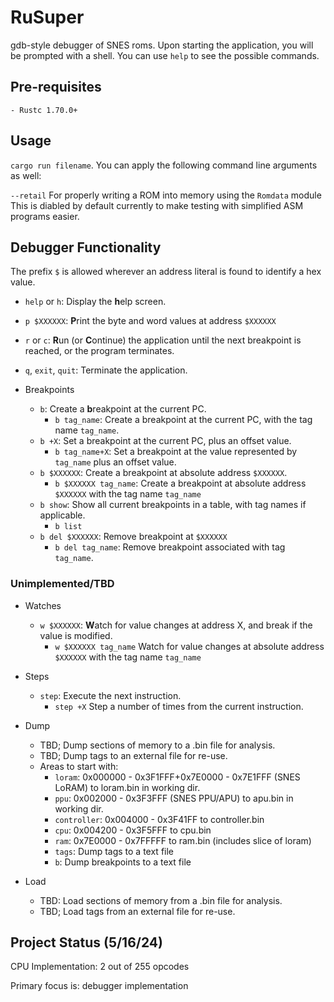 # RuSuper

gdb-style debugger of SNES roms. Upon starting the application, you will be prompted with a shell. You can use `help` to see the possible commands.

## Pre-requisites

    - Rustc 1.70.0+

## Usage

`cargo run filename`. You can apply the following command line arguments as well:

`--retail` For properly writing a ROM into memory using the `Romdata` module
  This is diabled by default currently to make testing with simplified ASM programs easier.

## Debugger Functionality

The prefix `$` is allowed wherever an address literal is found to identify a hex value.

- `help` or `h`: Display the **h**elp screen.
- `p $XXXXXX`: **P**rint the byte and word values at address `$XXXXXX`
- `r` or `c`: **R**un (or **C**ontinue) the application until the next breakpoint is reached, or the program terminates.
- `q`, `exit`, `quit`: Terminate the application.

- Breakpoints
    - `b`: Create a **b**reakpoint at the current PC.
        - `b tag_name`:  Create a breakpoint at the current PC, with the tag name `tag_name`.
    - `b +X`: Set a breakpoint at the current PC, plus an offset value.
        - `b tag_name+X`: Set a breakpoint at the value represented by `tag_name` plus an offset value.
    - `b $XXXXXX`: Create a breakpoint at absolute address `$XXXXXX`.
        - `b $XXXXXX tag_name`: Create a breakpoint at absolute address `$XXXXXX` with the tag name `tag_name`
    - `b show`: Show all current breakpoints in a table, with tag names if applicable.
        - `b list`
    - `b del $XXXXXX`: Remove breakpoint at `$XXXXXX`
        - `b del tag_name`: Remove breakpoint associated with tag `tag_name`.

### Unimplemented/TBD
- Watches
    - `w $XXXXXX`: **W**atch for value changes at address X, and break if the value is modified.
        - `w $XXXXXX tag_name` Watch for value changes at absolute address `$XXXXXX` with the tag name `tag_name`

- Steps
    - `step`: Execute the next instruction.
        - `step +X` Step a number of times from the current instruction.

- Dump
    - TBD; Dump sections of memory to a .bin file for analysis.
    - TBD; Dump tags to an external file for re-use.
    - Areas to start with:
        - `loram`: 0x000000 - 0x3F1FFF+0x7E0000 - 0x7E1FFF (SNES LoRAM) to loram.bin in working dir.
        - `ppu`: 0x002000 - 0x3F3FFF (SNES PPU/APU) to apu.bin in working dir.
        - `controller`: 0x004000 - 0x3F41FF to controller.bin
        - `cpu`: 0x004200 - 0x3F5FFF to cpu.bin
        - `ram`: 0x7E0000 - 0x7FFFFF to ram.bin (includes slice of loram)
        - `tags`: Dump tags to a text file
        - `b`: Dump breakpoints to a text file

- Load
    - TBD: Load sections of memory from a .bin file for analysis.
    - TBD; Load tags from an external file for re-use.

## Project Status (5/16/24)
CPU Implementation: 2 out of 255 opcodes

Primary focus is: debugger implementation 
